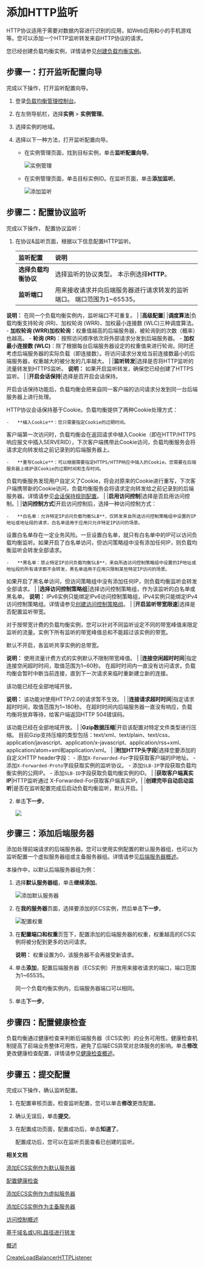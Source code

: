 # 添加HTTP监听

HTTP协议适用于需要对数据内容进行识别的应用，如Web应用和小的手机游戏等。您可以添加一个HTTP监听转发来自HTTP协议的请求。

您已经创建负载均衡实例，详情请参见[创建负载均衡实例](/intl.zh-CN/用户指南/实例/创建负载均衡实例.md)。

## 步骤一：打开监听配置向导

完成以下操作，打开监听配置向导。

1.  登录[负载均衡管理控制台](https://slb.console.aliyun.com/slb)。

2.  在左侧导航栏，选择**实例** \> **实例管理**。

3.  选择实例的地域。

4.  选择以下一种方法，打开监听配置向导。

    -   在实例管理页面，找到目标实例，单击**监听配置向导**。

        ![实例管理](https://static-aliyun-doc.oss-cn-hangzhou.aliyuncs.com/assets/img/zh-CN/5772129951/p161626.png)

    -   在实例管理页面，单击目标实例ID。在监听页面，单击**添加监听**。

        ![添加监听](https://static-aliyun-doc.oss-cn-hangzhou.aliyuncs.com/assets/img/zh-CN/5772129951/p7399.png)


## 步骤二：配置协议监听

完成以下操作， 配置协议监听：

1.  在协议&监听页面，根据以下信息配置HTTP监听。

    |监听配置|说明|
    |:---|:-|
    |**选择负载均衡协议**|选择监听的协议类型。 本示例选择**HTTP**。 |
    |**监听端口**|用来接收请求并向后端服务器进行请求转发的监听端口。 端口范围为1~65535。

**说明：** 在同一个负载均衡实例内，监听端口不可重复。 |
    |**高级配置**|
    |**调度算法**|负载均衡支持轮询 \(RR\)、加权轮询 \(WRR\)、加权最小连接数 \(WLC\)三种调度算法。     -   **加权轮询 \(WRR\)加权轮询**：权重值越高的后端服务器，被轮询到的次数（概率）也越高。
    -   **轮询 \(RR\)**：按照访问顺序依次将外部请求分发到后端服务器。
    -   **加权最小连接数 \(WLC\)**：除了根据每台后端服务器设定的权重值来进行轮询，同时还考虑后端服务器的实际负载（即连接数）。将访问请求分发给当前连接数最小的后端服务器，权重越大的被分发的几率越大。 |
    |**监听转发**|选择是否将HTTP监听的流量转发到HTTPS监听。 **说明：** 如果开启监听转发，确保您已经创建了HTTPS监听。 |
    |**开启会话保持**|选择是否开启会话保持。

开启会话保持功能后，负载均衡会把来自同一客户端的访问请求分发到同一台后端服务器上进行处理。

HTTP协议会话保持基于Cookie。负载均衡提供了两种Cookie处理方式：

    -   **植入Cookie**：您只需要指定Cookie的过期时间。

客户端第一次访问时，负载均衡会在返回请求中植入Cookie（即在HTTP/HTTPS响应报文中插入SERVERID），下次客户端携带此Cookie访问，负载均衡服务会将请求定向转发给之前记录到的后端服务器上。

    -   **重写Cookie**：可以根据需要指定HTTPS/HTTP响应中插入的Cookie。您需要在后端服务器上维护该Cookie的过期时间和生存时间。

负载均衡服务发现用户自定义了Cookie，将会对原来的Cookie进行重写，下次客户端携带新的Cookie访问，负载均衡服务会将请求定向转发给之前记录到的后端服务器。详情请参见[会话保持规则配置](/intl.zh-CN/常见问题/配置服务器Cookie.md)。 |
    |**启用访问控制**|选择是否启用访问控制。|
    |**访问控制方式**|开启访问控制后，选择一种访问控制方式：

    -   **白名单：允许特定IP访问负载均衡SLB**，仅转发来自所选访问控制策略组中设置的IP地址或地址段的请求，白名单适用于应用只允许特定IP访问的场景。

设置白名单存在一定业务风险。一旦设置白名单，就只有白名单中的IP可以访问负载均衡监听。如果开启了白名单访问，但访问策略组中没有添加任何IP，则负载均衡监听会转发全部请求。

    -   **黑名单：禁止特定IP访问负载均衡SLB**，来自所选访问控制策略组中设置的IP地址或地址段的所有请求都不会转发，黑名单适用于应用只限制某些特定IP访问的场景。

如果开启了黑名单访问，但访问策略组中没有添加任何IP，则负载均衡监听会转发全部请求。 |
    |**选择访问控制策略组**|选择访问控制策略组，作为该监听的白名单或黑名单。 **说明：** IPv6实例只能绑定IPv6访问控制策略组，IPv4实例只能绑定IPv4访问控制策略组。详情请参见[创建访问控制策略组](/intl.zh-CN/用户指南/访问控制/访问控制策略组/创建访问控制策略组.md)。 |
    |**开启监听带宽限速**|选择是否配置监听带宽。

对于按带宽计费的负载均衡实例，您可以针对不同监听设定不同的带宽峰值来限定监听的流量。实例下所有监听的带宽峰值总和不能超过该实例的带宽。

默认不开启，各监听共享实例的总带宽。

**说明：** 使用流量计费方式的实例默认不限制带宽峰值。 |
    |**连接空闲超时时间**|指定连接空闲超时时间，取值范围为1~60秒。 在超时时间内一直没有访问请求，负载均衡会暂时中断当前连接，直到下一次请求来临时重新建立新的连接。

该功能已经在全部地域开放。

**说明：** 该功能对使用HTTP/2.0的请求暂不生效。 |
    |**连接请求超时时间**|指定请求超时时间，取值范围为1~180秒。 在超时时间内后端服务器一直没有响应，负载均衡将放弃等待，给客户端返回HTTP 504错误码。

该功能已经在全部地域开放。 |
    |**Gzip数据压缩**|开启该配置对特定文件类型进行压缩。 目前Gzip支持压缩的类型包括：text/xml、text/plain、text/css、application/javascript、application/x-javascript、application/rss+xml、application/atom+xml和application/xml。 |
    |**附加HTTP头字段**|选择您要添加的自定义HTTP header字段：     -   添加`X-Forwarded-For`字段获取客户端的IP地址。
    -   添加`X-Forwarded-Proto`字段获取实例的监听协议。
    -   添加`SLB-IP`字段获取负载均衡实例的公网IP。
    -   添加`SLB-ID`字段获取负载均衡实例的ID。 |
    |**获取客户端真实IP**|HTTP监听通过 X-Forwarded-For获取客户端真实IP。|
    |**创建完毕自动启动监听**|是否在监听配置完成后启动负载均衡监听，默认开启。|

2.  单击**下一步**。

    ![](https://static-aliyun-doc.oss-cn-hangzhou.aliyuncs.com/assets/img/zh-CN/2772129951/p7434.png)


## 步骤三：添加后端服务器

添加处理前端请求的后端服务器。您可以使用实例配置的默认服务器组，也可以为监听配置一个虚拟服务器组或主备服务器组。详情请参见[后端服务器概述](/intl.zh-CN/用户指南/后端服务器/后端服务器概述.md)。

本操作中，以默认后端服务器组为例：

1.  选择**默认服务器组**，单击**继续添加**。

    ![添加默认服务器](https://static-aliyun-doc.oss-cn-hangzhou.aliyuncs.com/assets/img/zh-CN/5772129951/p10030.png)

2.  在**我的服务器**页面，选择要添加的ECS实例，然后单击**下一步**。

    ![配置权重](https://static-aliyun-doc.oss-cn-hangzhou.aliyuncs.com/assets/img/zh-CN/5772129951/p7499.png)

3.  在**配置端口和权重**页签下，配置添加的后端服务器的权重，权重越高的ECS实例将被分配到更多的访问请求。

    **说明：** 权重设置为0，该服务器不会再接受新请求。

4.  单击**添加**，配置后端服务器（ECS实例）开放用来接收请求的端口，端口范围为1~65535。

    同一个负载均衡实例内，后端服务器端口可以相同。

5.  单击**下一步**。


## 步骤四：配置健康检查

负载均衡通过健康检查来判断后端服务器（ECS实例）的业务可用性。健康检查机制提高了前端业务整体可用性，避免了后端ECS异常对总体服务的影响。单击**修改**更改健康检查配置，详情请参见[健康检查概述](/intl.zh-CN/用户指南/健康检查/健康检查概述.md)。

## 步骤五：提交配置

完成以下操作，确认监听配置。

1.  在配置审核页面，检查监听配置，您可以单击**修改**更改配置。

2.  确认无误后，单击**提交**。

3.  在配置成功页面，配置成功后，单击**知道了**。

    配置成功后，您可以在监听页面查看已创建的监听。


**相关文档**  


[添加ECS实例作为默认服务器](/intl.zh-CN/用户指南/后端服务器/默认服务器组/添加默认服务器.md)

[配置健康检查](/intl.zh-CN/用户指南/健康检查/配置健康检查.md)

[添加ECS实例作为虚拟服务器](/intl.zh-CN/用户指南/后端服务器/虚拟服务器组/添加ECS实例作为虚拟服务器.md)

[添加ECS实例作为主备服务器](/intl.zh-CN/用户指南/后端服务器/主备服务器/创建主备服务器组.md)

[访问控制概述](/intl.zh-CN/用户指南/访问控制/访问控制概述.md)

[基于域名或URL路径进行转发](/intl.zh-CN/教程专区/基于域名或URL路径进行转发.md)

[概述](/intl.zh-CN/用户指南/监听/扩展域名/概述.md)

[CreateLoadBalancerHTTPListener](/intl.zh-CN/开发指南/API参考/HTTP监听/CreateLoadBalancerHTTPListener.md)

